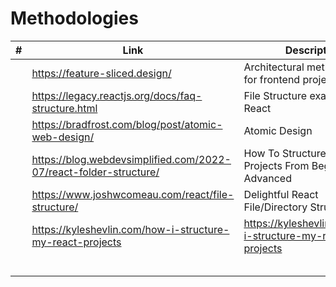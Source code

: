 # Methodologies 

|#| Link | Description |
|------|-------------|-------------|
||https://feature-sliced.design/|Architectural methodology for frontend projects|
||https://legacy.reactjs.org/docs/faq-structure.html|File Structure examples by React|
||https://bradfrost.com/blog/post/atomic-web-design/|Atomic Design|
||https://blog.webdevsimplified.com/2022-07/react-folder-structure/|How To Structure React Projects From Beginner To Advanced|
||https://www.joshwcomeau.com/react/file-structure/|Delightful React File/Directory Structure|
||https://kyleshevlin.com/how-i-structure-my-react-projects|https://kyleshevlin.com/how-i-structure-my-react-projects|
||||
||||
||||
||||
||||
